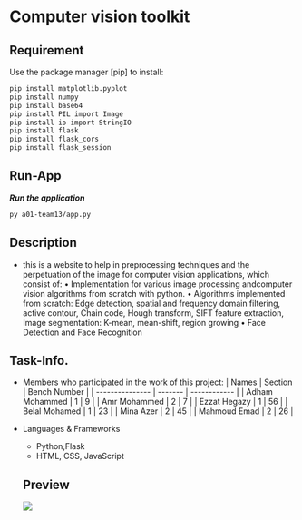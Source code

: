 # Computer vision toolkit
## Requirement

Use the package manager [pip] to install:

```bash
pip install matplotlib.pyplot 
pip install numpy 
pip install base64
pip install PIL import Image
pip install io import StringIO 
pip install flask 
pip install flask_cors 
pip install flask_session 
```
## Run-App
**_Run the application_**
```sh
py a01-team13/app.py
```
## Description
- this is a website to help in preprocessing techniques and the perpetuation of the image for computer vision applications, which consist of:
  • Implementation for various image processing andcomputer vision algorithms from scratch with python.
  • Algorithms implemented from scratch: Edge detection, spatial and frequency domain filtering, active contour, Chain code, Hough transform, SIFT feature extraction, Image segmentation: K-mean, mean-shift, region growing 
  • Face Detection and Face Recognition
## Task-Info. 
- Members who participated in the work of this project:
  | Names           | Section | Bench Number |
  | --------------- | ------- | ------------ |
  | Adham Mohammed  |    1    |     9        |
  | Amr Mohammed    |    2    |     7        |
  | Ezzat Hegazy    |    1    |     56       |
  | Belal Mohamed   |    1    |     23       |
  | Mina Azer       |    2    |     45       |
  | Mahmoud Emad    |    2    |     26       |
- Languages & Frameworks
  - Python,Flask
  - HTML, CSS, JavaScript  
  
  ## Preview
  ![](https://github.com/Computer-Vision-Spring23/a01-team13/blob/main/Images/perviews/tabs.gif)


